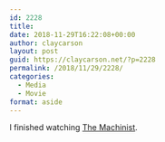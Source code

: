 ```yaml
---
id: 2228
title: 
date: 2018-11-29T16:22:08+00:00
author: claycarson
layout: post
guid: https://claycarson.net/?p=2228
permalink: /2018/11/29/2228/
categories:
  - Media
  - Movie
format: aside
---
```

I finished watching [The Machinist](https://www.imdb.com/title/tt0361862/?ref_=nv_sr_1).
<!--more-->